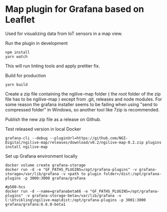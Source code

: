 # Map plugin for Grafana based on Leaflet
Used for visualizing data from IoT sensors in a map view. 

Run the plugin in development
```
npm install
yarn watch
```

This will run linting tools and apply prettier fix.


Build for production
```
yarn build
```

Create a zip file containing the ngilive-map folder ( the root folder of the zip file has to be ngilive-map ) except from .git, releases and node modules. 
For some reason the grafana installer seems to be failing when using "send to compressed folder" in Windows, so another tool like 7zip is recommended. 

Publish the new zip file as a release on Github. 

Test released version in local Docker
```
grafana-cli --debug --pluginUrl=https://github.com/NGI-Digital/ngilive-map/releases/download/v0.2/ngilive-map-0.2.zip plugins install ngilive-map 
```


Set up Grafana environment locally 
```
docker volume create grafana-storage
docker run -d -e "GF_PATHS_PLUGINS=/opt/grafana-plugins" -v grafana-storage=/var/lib/grafana -v <path to plugin folder>/dist:/opt/grafana-plugins -p 3000:3000 grafana/grafana

#p500-hcs
docker run -d --name=grafanabeta66 -e "GF_PATHS_PLUGINS=/opt/grafana-plugins" -v grafana-storage-beta=/var/lib/grafana -v C:\Utvikling\ngilive-map\dist:/opt/grafana-plugins -p 3001:3000 grafana/grafana:6.6.0-beta1

